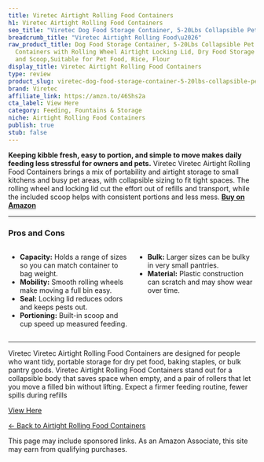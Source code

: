 ```yaml
---
title: Viretec Airtight Rolling Food Containers
h1: Viretec Airtight Rolling Food Containers
seo_title: "Viretec Dog Food Storage Container, 5-20Lbs Collapsible Pet\u2026"
breadcrumb_title: "Viretec Airtight Rolling Food\u2026"
raw_product_title: Dog Food Storage Container, 5-20Lbs Collapsible Pet Food Storage
  Containers with Rolling Wheel Airtight Locking Lid, Dry Food Storage Bin with Cup
  and Scoop,Suitable for Pet Food, Rice, Flour
display_title: Viretec Airtight Rolling Food Containers
type: review
product_slug: viretec-dog-food-storage-container-5-20lbs-collapsible-pet-food-storage-b820ef9f
brand: Viretec
affiliate_link: https://amzn.to/46Shs2a
cta_label: View Here
category: Feeding, Fountains & Storage
niche: Airtight Rolling Food Containers
publish: true
stub: false
---
```


<div id="intro" class="full-width">
  <p><strong>Keeping kibble fresh, easy to portion, and simple to move makes daily feeding less stressful for owners and pets.</strong> Viretec Viretec Airtight Rolling Food Containers brings a mix of portability and airtight storage to small kitchens and busy pet areas, with collapsible sizing to fit tight spaces. The rolling wheel and locking lid cut the effort out of refills and transport, while the included scoop helps with consistent portions and less mess. <a href="https://amzn.to/46Shs2a" rel="nofollow sponsored noopener" target="_blank"><strong>Buy on Amazon</strong></a></p>
</div>

<hr />
<h3 id="pros-cons">Pros and Cons</h3>
<div class="pc-grid" style="display:grid;grid-template-columns:1fr 1fr;gap:16px;">
  <ul>
    <li><strong>Capacity:</strong> Holds a range of sizes so you can match container to bag weight.</li>
    <li><strong>Mobility:</strong> Smooth rolling wheels make moving a full bin easy.</li>
    <li><strong>Seal:</strong> Locking lid reduces odors and keeps pests out.</li>
    <li><strong>Portioning:</strong> Built-in scoop and cup speed up measured feeding.</li>
  </ul>
  <ul>
    <li><strong>Bulk:</strong> Larger sizes can be bulky in very small pantries.</li>
    <li><strong>Material:</strong> Plastic construction can scratch and may show wear over time.</li>
  </ul>
</div>
<hr />

<div class="full-width">
  <p>Viretec Viretec Airtight Rolling Food Containers are designed for people who want tidy, portable storage for dry pet food, baking staples, or bulk pantry goods. Viretec Airtight Rolling Food Containers stand out for a collapsible body that saves space when empty, and a pair of rollers that let you move a filled bin without lifting. Expect a firmer feeding routine, fewer spills during refills
<p><a class="btn" href="https://amzn.to/46Shs2a" target="_blank" rel="nofollow sponsored noopener">View Here</a></p>
<p><a href="/roundups/feeding-fountains-storage/airtight-rolling-food-containers/">← Back to Airtight Rolling Food Containers</a></p>
<aside class="disclosure">This page may include sponsored links. As an Amazon Associate, this site may earn from qualifying purchases.</aside>
